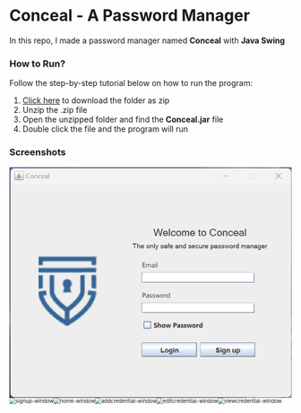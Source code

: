 # Conceal - A Password Manager

In this repo, I made a password manager named **Conceal** with **Java Swing**



### How to Run?

Follow the step-by-step tutorial below on how to run the program:

1. [Click here](https://github.com/aubertlenno/Conceal/archive/refs/heads/main.zip) to download the folder as zip
2. Unzip the .zip file
3. Open the unzipped folder and find the **Conceal.jar** file
4. Double click the file and the program will run



### Screenshots

<img src="screenshots\login-window.png" alt="login-window" style="zoom: 67%" align="left"/>

<img src="C:\Users\Lenno\Documents\Binus\Binus\Semester 2\OOP\Conceal\screenshots\signup-window.png" alt="signup-window" style="zoom: 67%" align="left"/>

<img src="C:\Users\Lenno\Documents\Binus\Binus\Semester 2\OOP\Conceal\screenshots\home-window.png" alt="home-window" style="zoom:67%;" align="left"/>

<img src="C:\Users\Lenno\Documents\Binus\Binus\Semester 2\OOP\Conceal\screenshots\addcredential-window.png" alt="addcredential-window" style="zoom:67%;" align="left" />

<img src="C:\Users\Lenno\Documents\Binus\Binus\Semester 2\OOP\Conceal\screenshots\editcredential-window.png" alt="editcredential-window" style="zoom:67%;" align="left"/>

<img src="C:\Users\Lenno\Documents\Binus\Binus\Semester 2\OOP\Conceal\screenshots\viewcredential-window.png" alt="viewcredential-window" style="zoom:67%;" align="left"/>